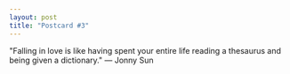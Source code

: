 ```yaml
---
layout: post
title: "Postcard #3"
---
```

"Falling in love is like having spent your entire life reading a thesaurus and being given a dictionary." — Jonny Sun